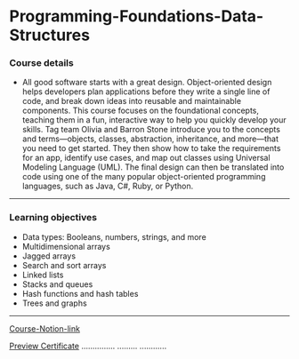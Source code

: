 # Programming-Foundations-Data-Structures


### Course details
- All good software starts with a great design. Object-oriented design helps developers plan applications before they write a single line of code, and break down ideas into reusable and maintainable components. This course focuses on the foundational concepts, teaching them in a fun, interactive way to help you quickly develop your skills. Tag team Olivia and Barron Stone introduce you to the concepts and terms—objects, classes, abstraction, inheritance, and more—that you need to get started. They then show how to take the requirements for an app, identify use cases, and map out classes using Universal Modeling Language (UML). The final design can then be translated into code using one of the many popular object-oriented programming languages, such as Java, C#, Ruby, or Python.
***


### Learning objectives
- Data types: Booleans, numbers, strings, and more
- Multidimensional arrays
- Jagged arrays
- Search and sort arrays
- Linked lists
- Stacks and queues
- Hash functions and hash tables
- Trees and graphs





*****
[Course-Notion-link](https://www.notion.so/05-Programming-Foundations-Data-Structures-56343cd1777c46bab473696c77821a05)

[Preview Certificate](https://www.notion.so/05-Programming-Foundations-Data-Structures-56343cd1777c46bab473696c77821a05)
...............
.........
............
